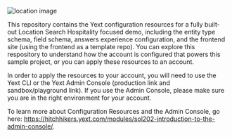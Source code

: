 ![location image](https://a.mktgcdn.com/p/ummEKnsIjHjDiZ-K0rD3IdQwAp8dF9JsREgJFBP-wug/1560x878.jpg)

This repository contains the Yext configuration resources for a fully built-out Location Search Hospitality focused demo, including the entity type schema, field schema, answers experience configuration, and the frontend site (using the frontend as a template repo). You can explore this respository to understand how the account is configured that powers this sample project, or you can apply these resources to an account.

In order to apply the resources to your account, you will need to use the Yext CLI or the Yext Admin Console (production link and sandbox/playground link). If you use the Admin Console, please make sure you are in the right environment for your account.

To learn more about Configuration Resources and the Admin Console, go here: https://hitchhikers.yext.com/modules/sol202-introduction-to-the-admin-console/.
